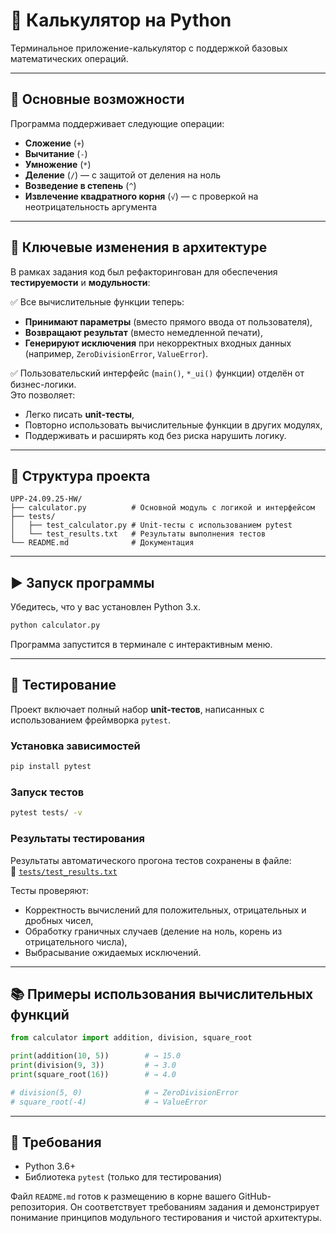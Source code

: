 # 🧮 Калькулятор на Python

Терминальное приложение-калькулятор с поддержкой базовых математических операций.  

---

## 📌 Основные возможности

Программа поддерживает следующие операции:

- **Сложение** (`+`)
- **Вычитание** (`-`)
- **Умножение** (`*`)
- **Деление** (`/`) — с защитой от деления на ноль
- **Возведение в степень** (`^`)
- **Извлечение квадратного корня** (`√`) — с проверкой на неотрицательность аргумента

---

## 🔧 Ключевые изменения в архитектуре

В рамках задания код был рефакторингован для обеспечения **тестируемости** и **модульности**:

✅ Все вычислительные функции теперь:
- **Принимают параметры** (вместо прямого ввода от пользователя),
- **Возвращают результат** (вместо немедленной печати),
- **Генерируют исключения** при некорректных входных данных (например, `ZeroDivisionError`, `ValueError`).

✅ Пользовательский интерфейс (`main()`, `*_ui()` функции) отделён от бизнес-логики.  
Это позволяет:
- Легко писать **unit-тесты**,
- Повторно использовать вычислительные функции в других модулях,
- Поддерживать и расширять код без риска нарушить логику.

---

## 📁 Структура проекта

```
UPP-24.09.25-HW/
├── calculator.py          # Основной модуль с логикой и интерфейсом
├── tests/
│   ├── test_calculator.py # Unit-тесты с использованием pytest
│   └── test_results.txt   # Результаты выполнения тестов
└── README.md              # Документация
```

---

## ▶️ Запуск программы

Убедитесь, что у вас установлен Python 3.x.

```bash
python calculator.py
```

Программа запустится в терминале с интерактивным меню.

---

## 🧪 Тестирование

Проект включает полный набор **unit-тестов**, написанных с использованием фреймворка `pytest`.

### Установка зависимостей

```bash
pip install pytest
```

### Запуск тестов

```bash
pytest tests/ -v
```

### Результаты тестирования

Результаты автоматического прогона тестов сохранены в файле:  
📄 [`tests/test_results.txt`](tests/test_results.txt)

Тесты проверяют:
- Корректность вычислений для положительных, отрицательных и дробных чисел,
- Обработку граничных случаев (деление на ноль, корень из отрицательного числа),
- Выбрасывание ожидаемых исключений.

---

## 📚 Примеры использования вычислительных функций

```python
from calculator import addition, division, square_root

print(addition(10, 5))        # → 15.0
print(division(9, 3))         # → 3.0
print(square_root(16))        # → 4.0

# division(5, 0)              # → ZeroDivisionError
# square_root(-4)             # → ValueError
```

---

## 📝 Требования

- Python 3.6+
- Библиотека `pytest` (только для тестирования)

Файл `README.md` готов к размещению в корне вашего GitHub-репозитория. Он соответствует требованиям задания и демонстрирует понимание принципов модульного тестирования и чистой архитектуры.
